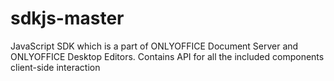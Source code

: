 # sdkjs-master
JavaScript SDK which is a part of ONLYOFFICE Document Server and ONLYOFFICE Desktop Editors. Contains API for all the included components client-side interaction
